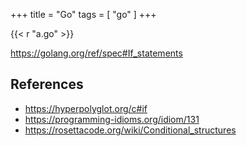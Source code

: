 +++
title = "Go"
tags = [ "go" ]
+++

{{< r "a.go" >}}

<https://golang.org/ref/spec#If_statements>

## References

- <https://hyperpolyglot.org/c#if>
- <https://programming-idioms.org/idiom/131>
- <https://rosettacode.org/wiki/Conditional_structures>

